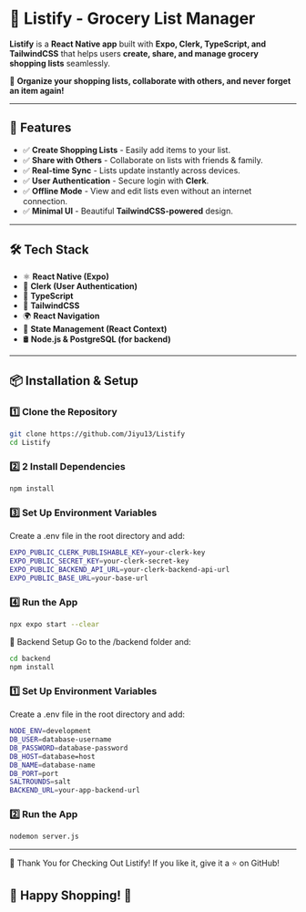 # 🛒 Listify - Grocery List Manager

**Listify** is a **React Native app** built with **Expo, Clerk, TypeScript, and TailwindCSS** that helps users **create, share, and manage grocery shopping lists** seamlessly.

🚀 **Organize your shopping lists, collaborate with others, and never forget an item again!**

---

## 📌 Features
- ✅ **Create Shopping Lists** - Easily add items to your list.
- ✅ **Share with Others** - Collaborate on lists with friends & family.
- ✅ **Real-time Sync** - Lists update instantly across devices.
- ✅ **User Authentication** - Secure login with **Clerk**.
- ✅ **Offline Mode** - View and edit lists even without an internet connection.
- ✅ **Minimal UI** - Beautiful **TailwindCSS-powered** design.

---

## 🛠️ Tech Stack
- ⚛ **React Native (Expo)**
- 🔐 **Clerk (User Authentication)**
- 📜 **TypeScript**
- 🎨 **TailwindCSS**
- 🌍 **React Navigation**
- 🔄 **State Management (React Context)**
- 🛢️ **Node.js & PostgreSQL (for backend)**

---
## 📦 **Installation & Setup**
### 1️⃣ **Clone the Repository**
```sh
git clone https://github.com/Jiyu13/Listify
cd Listify
```

### 2️⃣ **2️ Install Dependencies**
```sh
npm install
```

### 3️⃣ Set Up Environment Variables
Create a .env file in the root directory and add:

```sh
EXPO_PUBLIC_CLERK_PUBLISHABLE_KEY=your-clerk-key
EXPO_PUBLIC_SECRET_KEY=your-clerk-secret-key
EXPO_PUBLIC_BACKEND_API_URL=your-clerk-backend-api-url
EXPO_PUBLIC_BASE_URL=your-base-url
```

### 4️⃣ Run the App
```sh
npx expo start --clear
```

📡 Backend Setup
Go to the /backend folder and:
```sh
cd backend
npm install
```
### ️️️1️⃣ Set Up Environment Variables
Create a .env file in the root directory and add:

```sh
NODE_ENV=development
DB_USER=database-username
DB_PASSWORD=database-password
DB_HOST=database=host
DB_NAME=database-name
DB_PORT=port
SALTROUNDS=salt
BACKEND_URL=your-app-backend-url
```

### 2️⃣ Run the App
```sh
nodemon server.js
```
---
🎉 Thank You for Checking Out Listify!
If you like it, give it a ⭐ on GitHub!

🚀 Happy Shopping! 🚀
---
